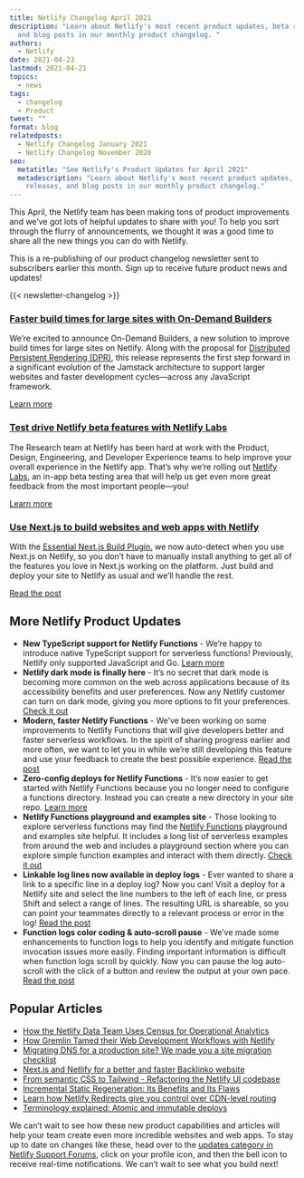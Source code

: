 ```yaml
---
title: Netlify Changelog April 2021
description: "Learn about Netlify's most recent product updates, beta releases,
  and blog posts in our monthly product changelog. "
authors:
  - Netlify
date: 2021-04-23
lastmod: 2021-04-21
topics:
  - news
tags:
  - changelog
  - Product
tweet: ""
format: blog
relatedposts:
  - Netlify Changelog January 2021
  - Netlify Changelog November 2020
seo:
  metatitle: "See Netlify's Product Updates for April 2021"
  metadescription: "Learn about Netlify's most recent product updates, beta
    releases, and blog posts in our monthly product changelog."
---
```

This April, the Netlify team has been making tons of product improvements and we’ve got lots of helpful updates to share with you! To help you sort through the flurry of announcements, we thought it was a good time to share all the new things you can do with Netlify.

This is a re-publishing of our product changelog newsletter sent to subscribers earlier this month. Sign up to receive future product news and updates!

{{< newsletter-changelog >}}

### [Faster build times for large sites with On-Demand Builders](https://www.netlify.com/blog/2021/04/14/faster-builds-for-large-sites-on-netlify-with-on-demand-builders-now-in-early-access/)

We’re excited to announce On-Demand Builders, a new solution to improve build times for large sites on Netlify. Along with the proposal for [Distributed Persistent Rendering (DPR)](https://www.netlify.com/blog/2021/04/14/distributed-persistent-rendering-a-new-jamstack-approach-for-faster-builds/), this release represents the first step forward in a significant evolution of the Jamstack architecture to support larger websites and faster development cycles—across any JavaScript framework.

[Learn more](https://www.netlify.com/blog/2021/04/14/faster-builds-for-large-sites-on-netlify-with-on-demand-builders-now-in-early-access/)

### [Test drive Netlify beta features with Netlify Labs](https://www.netlify.com/blog/2021/03/31/test-drive-netlify-beta-features-with-netlify-labs/)

The Research team at Netlify has been hard at work with the Product, Design, Engineering, and Developer Experience teams to help improve your overall experience in the Netlify app. That’s why we’re rolling out [Netlify Labs](https://app.netlify.com/user/labs), an in-app beta testing area that will help us get even more great feedback from the most important people—you!

[Learn more](https://www.netlify.com/blog/2021/03/31/test-drive-netlify-beta-features-with-netlify-labs/)

### [Use Next.js to build websites and web apps with Netlify](https://answers.netlify.com/t/essential-next-js-build-plugin-now-with-auto-installation/34380)

With the [Essential Next.js Build Plugin,](https://www.netlify.com/blog/2021/03/16/try-the-new-essential-next.js-plugin-now-with-auto-install/) we now auto-detect when you use Next.js on Netlify, so you don’t have to manually install anything to get all of the features you love in Next.js working on the platform. Just build and deploy your site to Netlify as usual and we’ll handle the rest.

[Read the post](https://answers.netlify.com/t/essential-next-js-build-plugin-now-with-auto-installation/34380)

## More Netlify Product Updates

* **New TypeScript support for Netlify Functions** - We’re happy to introduce native TypeScript support for serverless functions! Previously, Netlify only supported JavaScript and Go. [Learn more](https://www.netlify.com/blog/2021/04/19/announcing-native-typescript-support-for-netlify-functions/)
* **Netlify dark mode is finally here** - It’s no secret that dark mode is becoming more common on the web across applications because of its accessibility benefits and user preferences. Now any Netlify customer can turn on dark mode, giving you more options to fit your preferences. [Check it out](https://www.netlify.com/blog/2021/04/05/dark-mode-fans-take-these-steps-to-set-it-up-in-the-netlify-app/)
* **Modern, faster Netlify Functions** - We’ve been working on some improvements to Netlify Functions that will give developers better and faster serverless workflows. In the spirit of sharing progress earlier and more often, we want to let you in while we’re still developing this feature and use your feedback to create the best possible experience. [Read the post](https://www.netlify.com/blog/2021/04/02/modern-faster-netlify-functions/)
* **Zero-config deploys for Netlify Functions** - It’s now easier to get started with Netlify Functions because you no longer need to configure a functions directory. Instead you can create a new directory in your site repo. [Learn more](https://answers.netlify.com/t/zero-config-deploys-for-netlify-functions/31820)
* **Netlify Functions playground and examples site** - Those looking to explore serverless functions may find the [Netlify Functions](https://functions.netlify.com/) playground and examples site helpful. It includes a long list of serverless examples from around the web and includes a playground section where you can explore simple function examples and interact with them directly. [Check it out](https://functions.netlify.com/playground/)
* **Linkable log lines now available in deploy logs** - Ever wanted to share a link to a specific line in a deploy log? Now you can! Visit a deploy for a Netlify site and select the line numbers to the left of each line, or press Shift and select a range of lines. The resulting URL is shareable, so you can point your teammates directly to a relevant process or error in the log! [Read the post](https://answers.netlify.com/t/linkable-log-lines-now-available-in-deploy-logs/33911)
* **Function logs color coding & auto-scroll pause** - We’ve made some enhancements to function logs to help you identify and mitigate function invocation issues more easily. Finding important information is difficult when function logs scroll by quickly. Now you can pause the log auto-scroll with the click of a button and review the output at your own pace. [Read the post](https://answers.netlify.com/t/now-available-function-logs-color-coding-auto-scroll-pause/34407)

## Popular Articles

* [How the Netlify Data Team Uses Census for Operational Analytics](https://www.netlify.com/blog/2021/04/08/how-the-netlify-data-team-uses-census-for-operational-analytics/)
* [How Gremlin Tamed their Web Development Workflows with Netlify](https://www.netlify.com/blog/2021/04/07/how-gremlin-tamed-their-web-development-workflows-with-netlify/)
* [Migrating DNS for a production site? We made you a site migration checklist](https://www.netlify.com/blog/2021/04/06/migrating-dns-for-a-production-site-we-made-you-a-site-migration-checklist/)
* [Next.js and Netlify for a better and faster Backlinko website](https://www.netlify.com/blog/2021/03/30/next.js-and-netlify-for-a-better-and-faster-backlinko-website/)
* [From semantic CSS to Tailwind - Refactoring the Netlify UI codebase](https://www.netlify.com/blog/2021/03/23/from-semantic-css-to-tailwind-refactoring-the-netlify-ui-codebase/)
* [Incremental Static Regeneration: Its Benefits and Its Flaws](https://www.netlify.com/blog/2021/03/08/incremental-static-regeneration-its-benefits-and-its-flaws/)
* [Learn how Netlify Redirects give you control over CDN-level routing](https://www.netlify.com/blog/2021/03/01/learn-how-netlify-redirects-give-you-control-over-cdn-level-routing/)
* [Terminology explained: Atomic and immutable deploys](https://www.netlify.com/blog/2021/02/23/terminology-explained-atomic-and-immutable-deploys/)

We can’t wait to see how these new product capabilities and articles will help your team create even more incredible websites and web apps. To stay up to date on changes like these, head over to the [updates category in Netlify Support Forums](https://answers.netlify.com/c/features/updates/51?utm_campaign=General%20Newsletter&utm_medium=email&_hsmi=2&_hsenc=p2ANqtz--IRbpFAIm-gHxhvzRpuED2Q87pw9BrlTky8RmNQjMRUOK0uvr-q9Jun4pyibKQRN-rXNX37M4ZGEpI2N1ZQyP4BH9v3w&utm_content=2&utm_source=hs_email), click on your profile icon, and then the bell icon to receive real-time notifications. We can’t wait to see what you build next!
